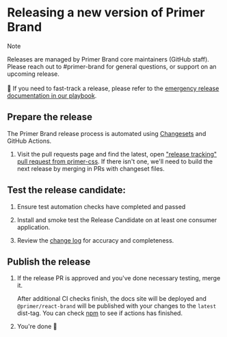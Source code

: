 # Releasing a new version of Primer Brand

> [!NOTE]  
> Releases are managed by Primer Brand core maintainers (GitHub staff). Please reach out to #primer-brand for general questions, or support on an upcoming release.
> <br /><br />
> 🚨 If you need to fast-track a release, please refer to the [emergency release documentation in our playbook](https://github.com/github/primer-brand/blob/main/playbooks/RELEASES.md).



## Prepare the release

The Primer Brand release process is automated using [Changesets] and GitHub Actions.

1. Visit the pull requests page and find the latest, open ["release tracking" pull request from primer-css](https://github.com/primer/brand/pulls/primer-css). If there isn't one, we'll need to build the next release by merging in PRs with changeset files.

## Test the release candidate:

1. Ensure test automation checks have completed and passed

1. Install and smoke test the Release Candidate on at least one consumer application.

1. Review the [change log] for accuracy and completeness.

## Publish the release

1. If the release PR is approved and you've done necessary testing, merge it.

   After additional CI checks finish, the docs site will be deployed and `@primer/react-brand` will be published with your changes to the `latest` dist-tag. You can check [npm](https://www.npmjs.com/package/@primer/react-brand?activeTab=versions) to see if actions has finished.

1. You're done 🎉

[change log]: ./CHANGELOG.md
[changesets]: https://github.com/atlassian/changesets
